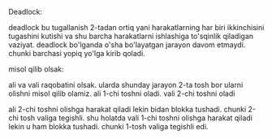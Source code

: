 Deadlock:


deadlock bu tugallanish 2-tadan ortiq yani harakatlarning
har biri ikkinchisini tugashini kutishi va shu barcha harakatlarni 
ishlashiga to'sqinlik qiladigan vaziyat.
deadlock bo'lganda o'sha bo'layatgan jarayon davom etmaydi.
chunki barchasi yopiq yo'lga kirib qoladi.

misol qilib olsak:

ali va vali raqobatini olsak. ularda shunday jarayon 
2-ta tosh bor ularni olishni misol qilib olamiz.
ali 1-chi toshni oladi. 
vali 2-chi toshni oladi

ali 2-chi toshni olishga harakat qiladi lekin
bidan blokka tushadi. chunki 2-chi tosh valiga tegishli.
shu holatda vali 1-chi toshni olishga harakat qiladi lekin 
u ham blokka tushadi. chunki 1-tosh valiga tegishli edi.

 

